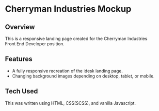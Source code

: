 # Cherryman Industries Mockup

## Overview
This is a responsive landing page created for the Cherryman Industries Front End Developer position.

## Features
* A fully responsive recreation of the idesk landing page.
* Changing background images depending on desktop, tablet, or mobile.


## Tech Used
This was written using HTML, CSS(SCSS), and vanilla Javascript.
